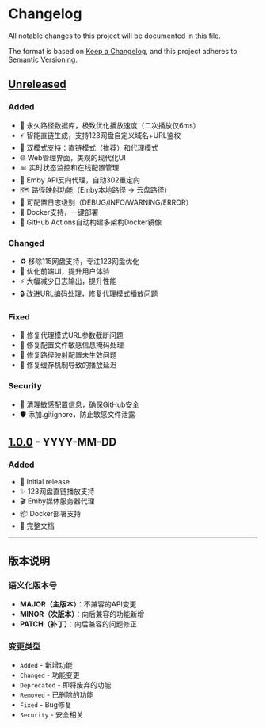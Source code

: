 # Changelog

All notable changes to this project will be documented in this file.

The format is based on [Keep a Changelog](https://keepachangelog.com/en/1.0.0/),
and this project adheres to [Semantic Versioning](https://semver.org/spec/v2.0.0.html).

## [Unreleased]

### Added
- 🚀 永久路径数据库，极致优化播放速度（二次播放仅6ms）
- ⚡ 智能直链生成，支持123网盘自定义域名+URL鉴权
- 🎯 双模式支持：直链模式（推荐）和代理模式
- 🌐 Web管理界面，美观的现代化UI
- 📊 实时状态监控和在线配置管理
- 🔄 Emby API反向代理，自动302重定向
- 🗺️ 路径映射功能（Emby本地路径 → 云盘路径）
- 📝 可配置日志级别（DEBUG/INFO/WARNING/ERROR）
- 🐳 Docker支持，一键部署
- 🔧 GitHub Actions自动构建多架构Docker镜像

### Changed
- ♻️ 移除115网盘支持，专注123网盘优化
- 🎨 优化前端UI，提升用户体验
- ⚡ 大幅减少日志输出，提升性能
- 🔒 改进URL编码处理，修复代理模式播放问题

### Fixed
- 🐛 修复代理模式URL参数截断问题
- 🐛 修复配置文件敏感信息掩码处理
- 🐛 修复路径映射配置未生效问题
- 🐛 修复缓存机制导致的播放延迟

### Security
- 🔐 清理敏感配置信息，确保GitHub安全
- 🛡️ 添加.gitignore，防止敏感文件泄露

## [1.0.0] - YYYY-MM-DD

### Added
- 🎉 Initial release
- ✨ 123网盘直链播放支持
- 🎬 Emby媒体服务器代理
- 📦 Docker部署支持
- 📖 完整文档

---

## 版本说明

### 语义化版本号

- **MAJOR（主版本）**：不兼容的API变更
- **MINOR（次版本）**：向后兼容的功能新增
- **PATCH（补丁）**：向后兼容的问题修正

### 变更类型

- `Added` - 新增功能
- `Changed` - 功能变更
- `Deprecated` - 即将废弃的功能
- `Removed` - 已删除的功能
- `Fixed` - Bug修复
- `Security` - 安全相关

[Unreleased]: https://github.com/dydydd/embyExternalUrl/compare/v1.0.0...HEAD
[1.0.0]: https://github.com/dydydd/embyExternalUrl/releases/tag/v1.0.0

